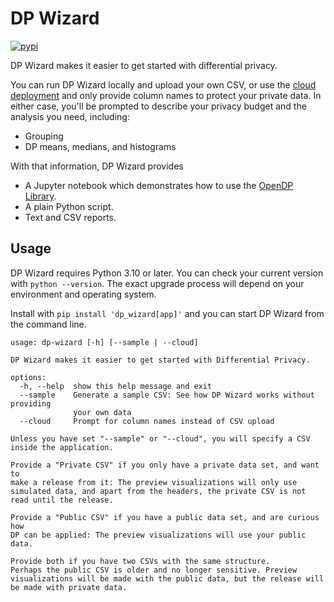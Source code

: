 # DP Wizard

[![pypi](https://img.shields.io/pypi/v/dp_wizard)](https://pypi.org/project/dp_wizard/)

DP Wizard makes it easier to get started with differential privacy.

You can run DP Wizard locally and upload your own CSV,
or use the [cloud deployment](https://mccalluc-dp-wizard.share.connect.posit.cloud/) and only provide column names to protect your private data.
In either case, you'll be prompted to describe your privacy budget and the analysis you need, including:

- Grouping
- DP means, medians, and histograms

With that information, DP Wizard provides

- A Jupyter notebook which demonstrates how to use the [OpenDP Library](https://docs.opendp.org/).
- A plain Python script.
- Text and CSV reports.

## Usage

DP Wizard requires Python 3.10 or later.
You can check your current version with `python --version`.
The exact upgrade process will depend on your environment and operating system.

Install with `pip install 'dp_wizard[app]'` and you can start DP Wizard from the command line.

```
usage: dp-wizard [-h] [--sample | --cloud]

DP Wizard makes it easier to get started with Differential Privacy.

options:
  -h, --help  show this help message and exit
  --sample    Generate a sample CSV: See how DP Wizard works without providing
              your own data
  --cloud     Prompt for column names instead of CSV upload

Unless you have set "--sample" or "--cloud", you will specify a CSV
inside the application.

Provide a "Private CSV" if you only have a private data set, and want to
make a release from it: The preview visualizations will only use
simulated data, and apart from the headers, the private CSV is not
read until the release.

Provide a "Public CSV" if you have a public data set, and are curious how
DP can be applied: The preview visualizations will use your public data.

Provide both if you have two CSVs with the same structure.
Perhaps the public CSV is older and no longer sensitive. Preview
visualizations will be made with the public data, but the release will
be made with private data.
```
